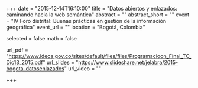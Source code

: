 +++
date = "2015-12-14T16:10:00"
title = "Datos abiertos y enlazados: caminando hacia la web semántica"
abstract = ""
abstract_short = ""
event = "IV Foro distrital: Buenas prácticas en gestión de la información geográfica"
event_url = ""
location = "Bogotá, Colombia"

selected = false
math = false

url_pdf = "https://www.ideca.gov.co/sites/default/files/files/Programacioon_Final_TC_Dic13_2015.pdf"
url_slides = "https://www.slideshare.net/jelabra/2015-bogota-datosenlazados"
url_video = ""

+++

